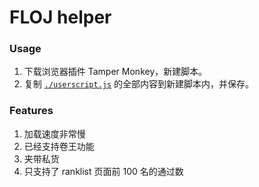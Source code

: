 # FLOJ helper

### Usage

1. 下载浏览器插件 Tamper Monkey，新建脚本。
2. 复制 [`./userscript.js`](https://raw.githubusercontent.com/whx1003/FLOJ-helper/FLOJ-helper/userscript.js) 的全部内容到新建脚本内，并保存。

### Features

1. 加载速度非常慢
2. 已经支持卷王功能
3. 夹带私货
4. 只支持了 ranklist 页面前 100 名的通过数
